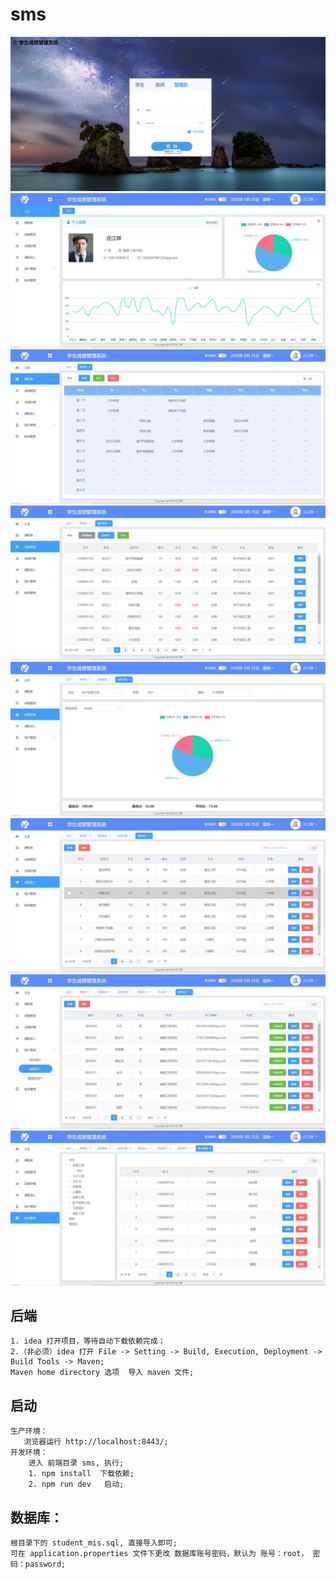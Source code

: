 # sms
![login](https://github.com/Zjh-project/sms/blob/master/photo/login.png)
![dashboard](https://github.com/Zjh-project/sms/blob/master/photo/dashboard.png)
![timetable](https://github.com/Zjh-project/sms/blob/master/photo/timetable.png)
![score](https://github.com/Zjh-project/sms/blob/master/photo/score.png)
![analysis](https://github.com/Zjh-project/sms/blob/master/photo/analysis.png)
![course](https://github.com/Zjh-project/sms/blob/master/photo/course.png)
![user](https://github.com/Zjh-project/sms/blob/master/photo/user.png)
![account](https://github.com/Zjh-project/sms/blob/master/photo/account.png)


## 后端  
    1. idea 打开项目，等待自动下载依赖完成；  
    2.（非必须）idea 打开 File -> Setting -> Build, Execution, Deployment -> Build Tools -> Maven;  
	Maven home directory 选项  导入 maven 文件;  
## 启动  
    生产环境：  
       浏览器运行 http://localhost:8443/;  
    开发环境：  
        进入 前端目录 sms, 执行;  
        1. npm install  下载依赖;  
        2. npm run dev   启动;  
## 数据库：  
    根目录下的 student_mis.sql, 直接导入即可;  
    可在 application.properties 文件下更改 数据库账号密码，默认为 账号：root， 密码：password;  
    
        
        
